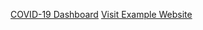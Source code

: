[COVID-19 Dashboard](https://public.tableau.com/app/profile/nitin.verma1940/viz/Covid-19Dashboard_16901531572430/Dashboard1?publish=yes)
<a href="https://www.example.com" target="_blank">Visit Example Website</a>
